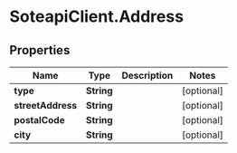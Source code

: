 # SoteapiClient.Address

## Properties
Name | Type | Description | Notes
------------ | ------------- | ------------- | -------------
**type** | **String** |  | [optional] 
**streetAddress** | **String** |  | [optional] 
**postalCode** | **String** |  | [optional] 
**city** | **String** |  | [optional] 


